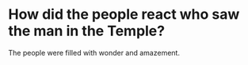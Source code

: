 # How did the people react who saw the man in the Temple?

The people were filled with wonder and amazement.
